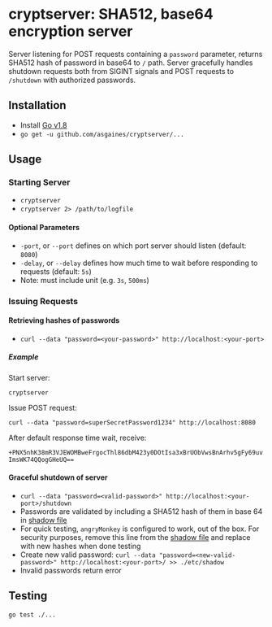 # cryptserver: SHA512, base64 encryption server

Server listening for POST requests containing a `password` parameter, returns SHA512 hash of password in base64 to `/` path. Server gracefully handles shutdown requests both from SIGINT signals and POST requests to `/shutdown` with authorized passwords.


## Installation

- Install [Go v1.8](https://golang.org/doc/install)
- `go get -u github.com/asgaines/cryptserver/...`

## Usage

### Starting Server

- `cryptserver`
- `cryptserver 2> /path/to/logfile`

#### Optional Parameters

- `-port`, or `--port` defines on which port server should listen (default: `8080`)
- `-delay`, or `--delay` defines how much time to wait before responding to requests (default: `5s`)
 - Note: must include unit (e.g. `3s`, `500ms`)

### Issuing Requests

#### Retrieving hashes of passwords
- `curl --data "password=<your-password>" http://localhost:<your-port>`

##### Example
Start server:

`cryptserver`

Issue POST request:

`curl --data "password=superSecretPassword1234" http://localhost:8080`

After default response time wait, receive:

`+PNX5nhK38mR3VJEWOMBweFrgocThl86dbM423y0DOtIsa3xBrUObVwsBnArhv5gFy69uvImsWK74QQogGHeUQ==`

#### Graceful shutdown of server
- `curl --data "password=<valid-password>" http://localhost:<your-port>/shutdown`
- Passwords are validated by including a SHA512 hash of them in base 64 in [shadow file](etc/shadow)
 - For quick testing, `angryMonkey` is configured to work, out of the box. For security purposes, remove this line from the [shadow file](etc/shadow) and replace with new hashes when done testing
 - Create new valid password: `curl --data "password=<new-valid-password>" http://localhost:<your-port>/ >> ./etc/shadow`
- Invalid passwords return error

## Testing

`go test ./...`
